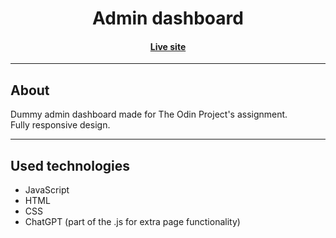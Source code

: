 <h1 align="center">Admin dashboard</h1>

<h4 align="center"><a href="https://samussd.github.io/admin-dashboard/">Live site</a></h4>

---

## About
Dummy admin dashboard made for The Odin Project's assignment. <br/>
Fully responsive design. <br/>

---
## Used technologies
- JavaScript
- HTML
- CSS
- ChatGPT (part of the .js for extra page functionality)
